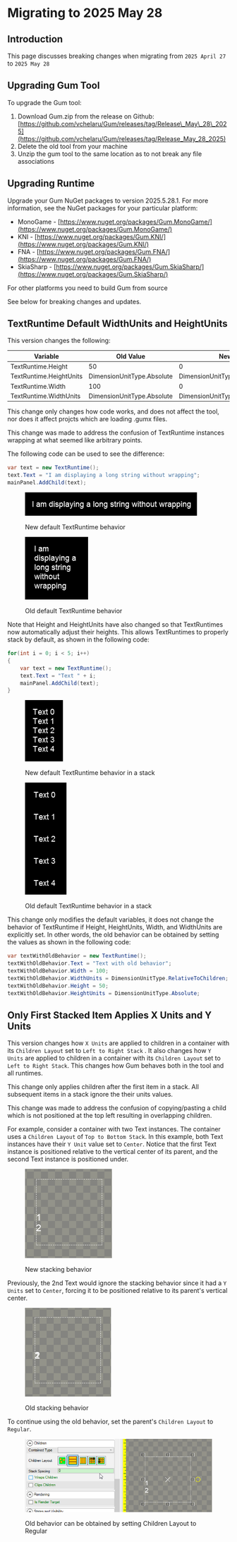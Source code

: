 # Migrating to 2025 May 28

## Introduction

This page discusses breaking changes when migrating from `2025 April 27` to `2025 May 28`

## Upgrading Gum Tool

To upgrade the Gum tool:

1. Download Gum.zip from the release on Github: [https://github.com/vchelaru/Gum/releases/tag/Release\_May\_28\_2025](https://github.com/vchelaru/Gum/releases/tag/Release_May_28_2025)
2. Delete the old tool from your machine
3. Unzip the gum tool to the same location as to not break any file associations

## Upgrading Runtime

Upgrade your Gum NuGet packages to version 2025.5.28.1. For more information, see the NuGet packages for your particular platform:

* MonoGame - [https://www.nuget.org/packages/Gum.MonoGame/](https://www.nuget.org/packages/Gum.MonoGame/)
* KNI - [https://www.nuget.org/packages/Gum.KNI/](https://www.nuget.org/packages/Gum.KNI/)
* FNA - [https://www.nuget.org/packages/Gum.FNA/](https://www.nuget.org/packages/Gum.FNA/)
* SkiaSharp - [https://www.nuget.org/packages/Gum.SkiaSharp/](https://www.nuget.org/packages/Gum.SkiaSharp/)

For other platforms you need to build Gum from source

See below for breaking changes and updates.

## TextRuntime Default WidthUnits and HeightUnits

This version changes the following:

<table data-full-width="false"><thead><tr><th width="240">Variable</th><th width="181">Old Value</th><th>New Value</th></tr></thead><tbody><tr><td>TextRuntime.Height</td><td>50</td><td>0</td></tr><tr><td>TextRuntime.HeightUnits</td><td>DimensionUnitType.Absolute</td><td>DimensionUnitType.RelativeToChildren</td></tr><tr><td>TextRuntime.Width</td><td>100</td><td>0</td></tr><tr><td>TextRuntime.WidthUnits</td><td>DimensionUnitType.Absolute</td><td>DimensionUnitType.RelativeToChildren</td></tr></tbody></table>

This change only changes how code works, and does not affect the tool, nor does it affect projcts which are loading .gumx files.

This change was made to address the confusion of TextRuntime instances wrapping at what seemed like arbitrary points.

The following code can be used to see the difference:

```csharp
var text = new TextRuntime();
text.Text = "I am displaying a long string without wrapping";
mainPanel.AddChild(text);
```

<figure><img src="../../.gitbook/assets/15_06 42 09.png" alt=""><figcaption><p>New default TextRuntime behavior</p></figcaption></figure>

<figure><img src="../../.gitbook/assets/image.png" alt=""><figcaption><p>Old default TextRuntime behavior</p></figcaption></figure>

Note that Height and HeightUnits have also changed so that TextRuntimes now automatically adjust their heights. This allows TextRuntimes to properly stack by default, as shown in the following code:

```csharp
for(int i = 0; i < 5; i++)
{
    var text = new TextRuntime();
    text.Text = "Text " + i;
    mainPanel.AddChild(text);
}
```

<figure><img src="../../.gitbook/assets/15_06 45 04.png" alt=""><figcaption><p>New default TextRuntime behavior in a stack</p></figcaption></figure>

<figure><img src="../../.gitbook/assets/15_06 46 52.png" alt=""><figcaption><p>Old default TextRuntime behavior in a stack</p></figcaption></figure>

This change only modifies the default variables, it does not change the behavior of TextRuntime if Height, HeightUnits, Width, and WidthUnits are explicitly set. In other words, the old behavior can be obtained by setting the values as shown in the following code:

```csharp
var textWithOldBehavior = new TextRuntime();
textWithOldBehavior.Text = "Text with old behavior";
textWithOldBehavior.Width = 100;
textWithOldBehavior.WidthUnits = DimensionUnitType.RelativeToChildren;
textWithOldBehavior.Height = 50;
textWithOldBehavior.HeightUnits = DimensionUnitType.Absolute;
```

## Only First Stacked Item Applies X Units and Y Units

This version changes how `X Units` are applied to children in a container with its `Children Layout` set to `Left to Right Stack` . It also changes how `Y Units` are applied to children in a container with its `Children Layout` set to `Left to Right Stack`. This changes how Gum behaves both in the tool and all runtimes.

This change only applies children after the first item in a stack. All subsequent items in a stack ignore the their units values.

This change was made to address the confusion of copying/pasting a child which is not positioned at the top left resulting in overlapping children.

For example, consider a container with two Text instances. The container uses a `Children Layout` of `Top to Bottom Stack`. In this example, both Text instances have their `Y Unit` value set to `Center`. Notice that the first Text instance is positioned relative to the vertical center of its parent, and the second Text instance is positioned under.

<figure><img src="../../.gitbook/assets/15_07 05 12.png" alt=""><figcaption><p>New stacking behavior</p></figcaption></figure>

Previously, the 2nd Text would ignore the stacking behavior since it had a `Y Units` set to `Center`, forcing it to be positioned relative to its parent's vertical center.

<figure><img src="../../.gitbook/assets/15_07 07 46.png" alt=""><figcaption><p>Old stacking behavior</p></figcaption></figure>

To continue using the old behavior, set the parent's `Children Layout` to `Regular`.

<figure><img src="../../.gitbook/assets/15_07 11 09.gif" alt=""><figcaption><p>Old behavior can be obtained by setting Children Layout to Regular</p></figcaption></figure>

